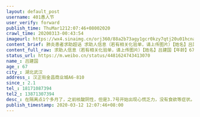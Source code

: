 ```yaml
---
layout: default_post
username: 401愚人节
user_verify: forward
publish_time: ThuMar1212:07:46+08002020
crawl_time: 20200313-00:43:54
imageurl: https://wx4.sinaimg.cn/orj360/88a2b73agy1gcr0kzy7qtj20u01hcnan.jpg,https://wx1.sinaimg.cn/orj360/88a2b73agy1gcr0l0yfbvj20u01hcwr2.jpg,https://wx2.sinaimg.cn/orj360/88a2b73agy1gcr0l1j0boj21400u0n0j.jpg
content_brief: 肺炎患者求助超话 求助人信息（若有相关化验单，请上传图片）【姓名】吕建国【年龄】67【所在城市】湖北武汉【所在小区、社区】汉正街金昌商业城A6-810【患病时间】2.1【联系方式】●●●【其他紧急联系人】●●●【病情描述】在隔离点1个多月了，之前核酸阴性，但是3.7号开始出 ...全文
content_full_raw: 求助人信息（若有相关化验单，请上传图片）【姓名】吕建国【年龄】67【所在城市】湖北武汉【所在小区、社区】汉正街金昌商业城A6-810【患病时间】2.1【联系方式】●●●【其他紧急联系人】●●●【病情描述】在隔离点1个多月了，之前核酸阴性，但是3.7号开始出现心慌乏力，没有食欲等症状。多方联系，始终回复是要等指挥部的联系，已经上报。就是没有结果。我不知道这种情况还要持续多久希望能帮助我。🙏@凤凰文豪Lee@老陶在路上@人民监督网zhuruifeng
status_url: https://m.weibo.cn/status/4481624743413070
name_: 吕建国
age_: 67
city_: 湖北武汉
address_: 汉正街金昌商业城A6-810
since_: 2.1
tel_: 18171087394
tel2_: 13871307394
desc_: 在隔离点1个多月了，之前核酸阴性，但是3.7号开始出现心慌乏力，没有食欲等症状。多方联系，始终回复是要等指挥部的联系，已经上报。就是没有结果。我不知道这种情况还要持续多久希望能帮助我。🙏@凤凰文豪Lee@老陶在路上@人民监督网zhuruifeng
publish_timestamp: 2020-03-12 12:07:46+08:00
---
```

